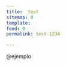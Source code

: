 ```yaml
---
title:  test
sitemap: 0
template: 
feed: 0
permalink: test-1234

---
```


@ejemplo
<!--stackedit_data:
eyJoaXN0b3J5IjpbMTc3NjU1MTQ1N119
-->